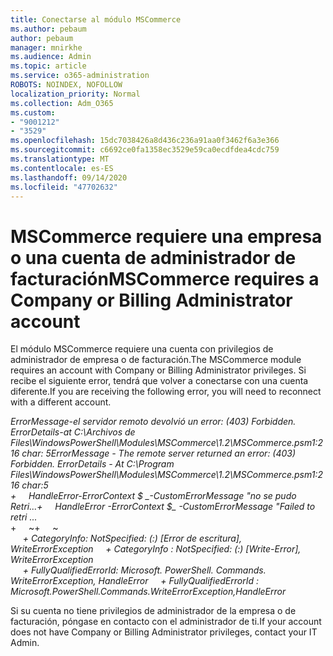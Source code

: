 ```yaml
---
title: Conectarse al módulo MSCommerce
ms.author: pebaum
author: pebaum
manager: mnirkhe
ms.audience: Admin
ms.topic: article
ms.service: o365-administration
ROBOTS: NOINDEX, NOFOLLOW
localization_priority: Normal
ms.collection: Adm_O365
ms.custom:
- "9001212"
- "3529"
ms.openlocfilehash: 15dc7038426a8d436c236a91aa0f3462f6a3e366
ms.sourcegitcommit: c6692ce0fa1358ec3529e59ca0ecdfdea4cdc759
ms.translationtype: MT
ms.contentlocale: es-ES
ms.lasthandoff: 09/14/2020
ms.locfileid: "47702632"
---
```

# <a name="mscommerce-requires-a-company-or-billing-administrator-account"></a><span data-ttu-id="2b488-102">MSCommerce requiere una empresa o una cuenta de administrador de facturación</span><span class="sxs-lookup"><span data-stu-id="2b488-102">MSCommerce requires a Company or Billing Administrator account</span></span>

<span data-ttu-id="2b488-103">El módulo MSCommerce requiere una cuenta con privilegios de administrador de empresa o de facturación.</span><span class="sxs-lookup"><span data-stu-id="2b488-103">The MSCommerce module requires an account with Company or Billing Administrator privileges.</span></span> <span data-ttu-id="2b488-104">Si recibe el siguiente error, tendrá que volver a conectarse con una cuenta diferente.</span><span class="sxs-lookup"><span data-stu-id="2b488-104">If you are receiving the following error, you will need to reconnect with a different account.</span></span>

<span data-ttu-id="2b488-105">*ErrorMessage-el servidor remoto devolvió un error: (403) Forbidden. ErrorDetails-at C:\Archivos de Files\WindowsPowerShell\Modules\MSCommerce\1.2\MSCommerce.psm1:216 char: 5*</span><span class="sxs-lookup"><span data-stu-id="2b488-105">*ErrorMessage - The remote server returned an error: (403) Forbidden. ErrorDetails - At C:\Program Files\WindowsPowerShell\Modules\MSCommerce\1.2\MSCommerce.psm1:216 char:5*</span></span><br>
<span data-ttu-id="2b488-106">*+&nbsp;&nbsp;&nbsp;&nbsp;&nbsp;HandleError-ErrorContext $ _-CustomErrorMessage "no se pudo Retri...*</span><span class="sxs-lookup"><span data-stu-id="2b488-106">*+&nbsp;&nbsp;&nbsp;&nbsp;&nbsp;HandleError -ErrorContext $_ -CustomErrorMessage "Failed to retri ...*</span></span><br>
<span data-ttu-id="2b488-107">\+&nbsp;&nbsp;&nbsp;&nbsp;&nbsp;~~~~~~~~~~~~~~~~~~~~~~~~~~~~~~~~~~~~~~~~~~~~~~~~~~~~~~~~~~~~~~~~~</span><span class="sxs-lookup"><span data-stu-id="2b488-107">\+&nbsp;&nbsp;&nbsp;&nbsp;&nbsp;~~~~~~~~~~~~~~~~~~~~~~~~~~~~~~~~~~~~~~~~~~~~~~~~~~~~~~~~~~~~~~~~~</span></span><br>
<span data-ttu-id="2b488-108">&nbsp;&nbsp;&nbsp;&nbsp;&nbsp;*+ CategoryInfo: NotSpecified: (:) [Error de escritura], WriteErrorException*</span><span class="sxs-lookup"><span data-stu-id="2b488-108">&nbsp;&nbsp;&nbsp;&nbsp;&nbsp;*+ CategoryInfo          : NotSpecified: (:) [Write-Error], WriteErrorException*</span></span><br>
<span data-ttu-id="2b488-109">&nbsp;&nbsp;&nbsp;&nbsp;&nbsp;*+ FullyQualifiedErrorId: Microsoft. PowerShell. Commands. WriteErrorException, HandleError*</span><span class="sxs-lookup"><span data-stu-id="2b488-109">&nbsp;&nbsp;&nbsp;&nbsp;&nbsp;*+ FullyQualifiedErrorId : Microsoft.PowerShell.Commands.WriteErrorException,HandleError*</span></span>

<span data-ttu-id="2b488-110">Si su cuenta no tiene privilegios de administrador de la empresa o de facturación, póngase en contacto con el administrador de ti.</span><span class="sxs-lookup"><span data-stu-id="2b488-110">If your account does not have Company or Billing Administrator privileges, contact your IT Admin.</span></span>
